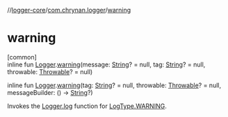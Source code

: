 //[logger-core](../../index.md)/[com.chrynan.logger](index.md)/[warning](warning.md)

# warning

[common]\
inline fun [Logger](-logger/index.md).[warning](warning.md)(message: [String](https://kotlinlang.org/api/latest/jvm/stdlib/kotlin/-string/index.html)? = null, tag: [String](https://kotlinlang.org/api/latest/jvm/stdlib/kotlin/-string/index.html)? = null, throwable: [Throwable](https://kotlinlang.org/api/latest/jvm/stdlib/kotlin/-throwable/index.html)? = null)

inline fun [Logger](-logger/index.md).[warning](warning.md)(tag: [String](https://kotlinlang.org/api/latest/jvm/stdlib/kotlin/-string/index.html)? = null, throwable: [Throwable](https://kotlinlang.org/api/latest/jvm/stdlib/kotlin/-throwable/index.html)? = null, messageBuilder: () -&gt; [String](https://kotlinlang.org/api/latest/jvm/stdlib/kotlin/-string/index.html)?)

Invokes the [Logger.log](-logger/log.md) function for [LogType.WARNING](-log-type/-w-a-r-n-i-n-g/index.md).
